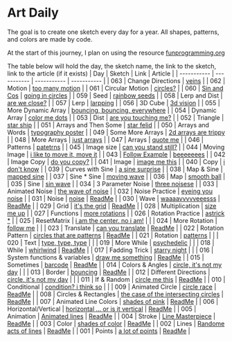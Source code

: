 # Art Daily
The goal is to create one sketch every day for a year. All shapes, patterns, and colors are made by code. 

At the start of this journey, I plan on using the resource [funprogramming.org ](https://funprogramming.org/)

The table below will hold the day, the sketch name, the link to the sketch, link to the article (if it exists)
| Day      | Sketch | Link      | Article |
| ----------- | ----------- | ----------- | ----------- |
| 063      | Change Directions    | [veins](https://athoug.github.io/art-daily/art/day-063/index.html)      |
| 062      | Motion    | [too many motion](https://athoug.github.io/art-daily/art/day-062/index.html)      |
| 061      | Circular Motion    | [circles?](https://athoug.github.io/art-daily/art/day-061/index.html)      |
| 060      | [Sin and Cos](https://jackschaedler.github.io/circles-sines-signals/sincos.html)    | [going in circles](https://athoug.github.io/art-daily/art/day-060/index.html)      |
| 059      | Seed    | [rainbow seeds](https://athoug.github.io/art-daily/art/day-059/index.html)      |
| 058      | Lerp and Dist    | [are we close?](https://athoug.github.io/art-daily/art/day-058/index.html)      |
| 057      | Lerp     | [larpping](https://athoug.github.io/art-daily/art/day-057/index.html)      |
| 056      | 3D Cube     | [3d vision](https://athoug.github.io/art-daily/art/day-056/index.html)      |
| 055      | More Dynamic Array      | [bouncing, bouncing, everywhere](https://athoug.github.io/art-daily/art/day-055/index.html)      | 
| 054      | Dynamic Array      | [color me dots](https://athoug.github.io/art-daily/art/day-054/index.html)      | 
| 053      | Dist      | [are you touching me?](https://athoug.github.io/art-daily/art/day-053/index.html)      | 
| 052      | Triangle      | [star ship](https://athoug.github.io/art-daily/art/day-052/index.html)      | 
| 051      | Arrays and Then Some      | [star felid](https://athoug.github.io/art-daily/art/day-051/index.html)      | 
| 050      | Arrays and Words      | [typography poster](https://athoug.github.io/art-daily/art/day-050/index.html)      | 
| 049      | Some More Arrays      | [2d arrays are trippy](https://athoug.github.io/art-daily/art/day-049/index.html)      | 
| 048      | More Arrays      | [just arrays](https://athoug.github.io/art-daily/art/day-048/index.html)      | 
| 047      | Arrays      | [quote me](https://athoug.github.io/art-daily/art/day-047/index.html)      | 
| 046      | Patterns      | [patetrns](https://athoug.github.io/art-daily/art/day-046/index.html)      | 
| 045      | Image size      | [can you stand still?](https://athoug.github.io/art-daily/art/day-045/index.html)      | 
| 044      | Moving Image      | [i like to move it, move it](https://athoug.github.io/art-daily/art/day-044/index.html)      | 
| 043      | [Follow Example](https://p5js.org/examples/interaction-wavemaker.html)      | [beeeeeees](https://athoug.github.io/art-daily/art/day-043/index.html)      | 
| 042      | Image Copy      | [do you copy?](https://athoug.github.io/art-daily/art/day-042/index.html)      | 
| 041      | Image       | [image me this](https://athoug.github.io/art-daily/art/day-041/index.html)      | 
| 040      | Copy       | [i don't know](https://athoug.github.io/art-daily/art/day-040/index.html)      | 
| 039      | Curves with Sine       | [a sine surprise](https://athoug.github.io/art-daily/art/day-039/index.html)      | 
| 038      | Map & Sine       | [mapped sine](https://athoug.github.io/art-daily/art/day-038/index.html)      | 
| 037      | Sine * Sine       | [moving wave](https://athoug.github.io/art-daily/art/day-037/index.html)      | 
| 036      | Map       | [smooth ball](https://athoug.github.io/art-daily/art/day-036/index.html)      | 
| 035      | Sine       | [sin wave](https://athoug.github.io/art-daily/art/day-035/index.html)      | 
| 034      | 3 Parameter Noise       | [three noisese](https://athoug.github.io/art-daily/art/day-034/index.html)      | 
| 033      | Animated Noise       | [the wave of noise](https://athoug.github.io/art-daily/art/day-033/index.html)      | 
| 032      | Noise Practice       | [eyeing you noise](https://athoug.github.io/art-daily/art/day-032/index.html)      | 
| 031      | Noise       | [noise](https://athoug.github.io/art-daily/art/day-031/index.html)      |     [ReadMe](https://github.com/athoug/art-daily/tree/main/art/day-031)    |
| 030      | Wave       | [waaaavvvvveeesss](https://athoug.github.io/art-daily/art/day-030/index.html)      |     [ReadMe](https://github.com/athoug/art-daily/tree/main/art/day-030)    |
| 029      | Grid       | [it's the grid](https://athoug.github.io/art-daily/art/day-029/index.html)      |     [ReadMe](https://github.com/athoug/art-daily/tree/main/art/day-029)    |
| 028      | Multiplication       | [size me up](https://athoug.github.io/art-daily/art/day-028/index.html)      | 
| 027      | Functions       | [more rotations](https://athoug.github.io/art-daily/art/day-027/index.html)      | 
| 026      | Rotation Practice       | [astrick *](https://athoug.github.io/art-daily/art/day-026/index.html)      | 
| 025      | ResetMatrix       | [i am the center. no i am!](https://athoug.github.io/art-daily/art/day-025/index.html)      |    |
| 024      | More Rotation       | [follow me](https://athoug.github.io/art-daily/art/day-024/index.html)      |    |
| 023      | Translate       | [can you translate](https://athoug.github.io/art-daily/art/day-023/index.html)      |    [ReadMe](https://github.com/athoug/art-daily/tree/main/art/day-023)    |
| 022      | Rotation Pattern       | [circles that are patterns](https://athoug.github.io/art-daily/art/day-022/index.html)      |    [ReadMe](https://github.com/athoug/art-daily/tree/main/art/day-022)    |
| 021      | Rotation       | [patterns](https://athoug.github.io/art-daily/art/day-021/index.html)      |    |
| 020      | Text       | [type, type, type](https://athoug.github.io/art-daily/art/day-020/index.html)      |    |
| 019      | More While       | [psychedelic](https://athoug.github.io/art-daily/art/day-019/index.html)      |    |
| 018      | While       | [whirlwind](https://athoug.github.io/art-daily/art/day-018/index.html)      |    [ReadMe](https://github.com/athoug/art-daily/tree/main/art/day-018)    |
| 017      | Fadding Trick       | [starry night](https://athoug.github.io/art-daily/art/day-017/index.html)      |    |
| 016      | System functions & variables       | [draw me something](https://athoug.github.io/art-daily/art/day-016/index.html)      |    [ReadMe](https://github.com/athoug/art-daily/tree/main/art/day-016)    |
| 015      | Sometimes       | [barcode](https://athoug.github.io/art-daily/art/day-015/index.html)      |    [ReadMe](https://github.com/athoug/art-daily/tree/main/art/day-015)    |
| 014      | Colors & Angles      | [circle, it's not my day](https://athoug.github.io/art-daily/art/day-014/index.html)      |     |
| 013      | Border       | [bouncing](https://athoug.github.io/art-daily/art/day-013/index.html)      |    [ReadMe](https://github.com/athoug/art-daily/tree/main/art/day-013)    |
| 012      | Different Directions      | [circle, it's not my day](https://athoug.github.io/art-daily/art/day-012/index.html)      |     |
| 011      | If & Random       | [circle me this](https://athoug.github.io/art-daily/art/day-011/index.html)      |    [ReadMe](https://github.com/athoug/art-daily/tree/main/art/day-011)    |
| 010      | Conditional       | [condition? i think so](https://athoug.github.io/art-daily/art/day-010/index.html)      |       |
| 009      | Animated Circle       | [circle race](https://athoug.github.io/art-daily/art/day-009/index.html)      |    [ReadMe](https://github.com/athoug/art-daily/tree/main/art/day-009)    |
| 008      | Circles & Rectangles       | [the case of the intersecting circles](https://athoug.github.io/art-daily/art/day-008/index-2.html)      |    [ReadMe](https://github.com/athoug/art-daily/tree/main/art/day-008)    |
| 007      | Animated Line Colors       | [shades of pink](https://athoug.github.io/art-daily/art/day-007/index.html)      |    [ReadMe](https://github.com/athoug/art-daily/tree/main/art/day-007)    |
| 006      | Horizontal/Vertical       | [horizontal ... or is it vertical](https://athoug.github.io/art-daily/art/day-006/index.html)      |    [ReadMe](https://github.com/athoug/art-daily/tree/main/art/day-006)    |
| 005      | Animation       | [Animated lines](https://athoug.github.io/art-daily/art/day-005/index.html)      |    [ReadMe](https://github.com/athoug/art-daily/tree/main/art/day-005)    |
| 004      | Stroke       | [Line Masterpiece](https://athoug.github.io/art-daily/art/day-004/index-5.html)      |    [ReadMe](https://github.com/athoug/art-daily/tree/main/art/day-004)    |
| 003      | Color       | [shades of color](https://athoug.github.io/art-daily/art/day-003/)      |    [ReadMe](https://github.com/athoug/art-daily/tree/main/art/day-003)    |
| 002      | Lines      | [Randome acts of lines](https://athoug.github.io/art-daily/art/day-002/index-3.html)       |   [ReadMe](https://github.com/athoug/art-daily/tree/main/art/day-002)     |
| 001      | Points       | [a lot of points](https://athoug.github.io/art-daily/art/day-001/)     |    [ReadMe](https://github.com/athoug/art-daily/tree/main/art/day-001)    |
